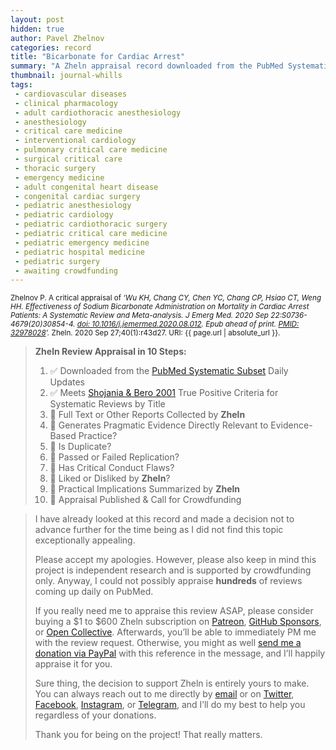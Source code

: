 ```yaml
---
layout: post
hidden: true
author: Pavel Zhelnov
categories: record
title: "Bicarbonate for Cardiac Arrest"
summary: "A Zheln appraisal record downloaded from the PubMed Systematic Subset daily updates."
thumbnail: journal-whills
tags:
 - cardiovascular diseases
 - clinical pharmacology
 - adult cardiothoracic anesthesiology
 - anesthesiology
 - critical care medicine
 - interventional cardiology
 - pulmonary critical care medicine
 - surgical critical care
 - thoracic surgery
 - emergency medicine
 - adult congenital heart disease
 - congenital cardiac surgery
 - pediatric anesthesiology
 - pediatric cardiology
 - pediatric cardiothoracic surgery
 - pediatric critical care medicine
 - pediatric emergency medicine
 - pediatric hospital medicine
 - pediatric surgery
 - awaiting crowdfunding
---
```


<small id="citation">Zhelnov P. A critical appraisal of _‘Wu KH, Chang CY, Chen YC, Chang CP, Hsiao CT, Weng HH. Effectiveness of Sodium Bicarbonate Administration on Mortality in Cardiac Arrest Patients: A Systematic Review and Meta-analysis. J Emerg Med. 2020 Sep 22:S0736-4679(20)30854-4. [doi: 10.1016/j.jemermed.2020.08.012](https://doi.org/10.1016/j.jemermed.2020.08.012). Epub ahead of print. [PMID: 32978028](https://pubmed.gov/32978028)’._ Zheln. 2020 Sep 27;40(1):r43d27. URI: {{ page.url | absolute_url }}.</small>

> **Zheln Review Appraisal in 10 Steps:**
>
> 1. ✅ Downloaded from the [PubMed Systematic Subset](https://github.com/p1m-ortho/qs-global-ortho-search-queries/blob/global-sr-query/README.md) Daily Updates
> 2. ✅ Meets [Shojania & Bero 2001](https://www.researchgate.net/publication/11820967_Taking_Advantage_of_the_Explosion_of_Systematic_Reviews_An_Efficient_MEDLINE_Search_Strategy) True Positive Criteria for Systematic Reviews by Title
> 3. 🔄 Full Text or Other Reports Collected by **Zheln**
> 4. 🔄 Generates Pragmatic Evidence Directly Relevant to Evidence-Based Practice?
> 5. 🔄 Is Duplicate?
> 6. 🔄 Passed or Failed Replication?
> 7. 🔄 Has Critical Conduct Flaws?
> 8. 🔄 Liked or Disliked by **Zheln**?
> 9. 🔄 Practical Implications Summarized by **Zheln**
> 10. 🔄 Appraisal Published & Call for Crowdfunding

> I have already looked at this record and made a decision not to advance further for the time being as I did not find this topic exceptionally appealing.
>
> Please accept my apologies. However, please also keep in mind this project is independent research and is supported by crowdfunding only. Anyway, I could not possibly appraise **hundreds** of reviews coming up daily on PubMed.
> 
> If you really need me to appraise this review ASAP, please consider buying a $1 to $600 Zheln subscription on [Patreon](https://patreon.com/zheln), [GitHub Sponsors](https://github.com/sponsors/drzhelnov), or [Open Collective](https://opencollective.com/zheln). Afterwards, you’ll be able to immediately PM me with the review request. Otherwise, you might as well [send me a donation via PayPal](https://paypal.me/pjelnov) with this reference in the message, and I’ll happily appraise it for you.
> 
> Sure thing, the decision to support Zheln is entirely yours to make. You can always reach out to me directly by [email](mailto:pavel@zheln.com) or on [Twitter](https://twitter.com/drzhelnov), [Facebook](https://facebook.com/drzhelnov), [Instagram](https://instagram.com/igzheln), or [Telegram](https://t.me/drzhelnov), and I’ll do my best to help you regardless of your donations.
> 
> Thank you for being on the project! That really matters.
